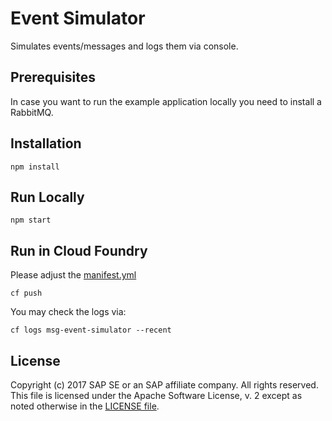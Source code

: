 # Event Simulator

Simulates events/messages and logs them via console.

## Prerequisites
In case you want to run the example application locally you need to install a RabbitMQ.

## Installation
````
npm install
````

## Run Locally
````
npm start
````

## Run in Cloud Foundry
Please adjust the [manifest.yml](manifest.yml)
````
cf push
````
You may check the logs via:
````
cf logs msg-event-simulator --recent
````


## License
Copyright (c) 2017 SAP SE or an SAP affiliate company. All rights reserved.
This file is licensed under the Apache Software License, v. 2 except as noted otherwise in the [LICENSE file](../LICENSE.txt).